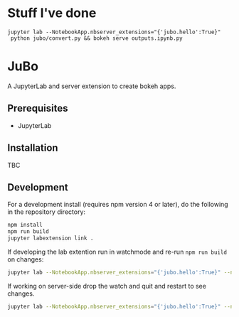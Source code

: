 # Stuff I've done 
```pip install gfm
jupyter lab --NotebookApp.nbserver_extensions="{'jubo.hello':True}" 
 python jubo/convert.py && bokeh serve outputs.ipynb.py         
```


# JuBo

A JupyterLab and server extension to create bokeh apps.


## Prerequisites

* JupyterLab

## Installation

TBC

## Development

For a development install (requires npm version 4 or later), do the following in the repository directory:

```bash
npm install
npm run build
jupyter labextension link .
```

If developing the lab extention run in watchmode and re-run `npm run build` on changes:

```bash
jupyter lab --NotebookApp.nbserver_extensions="{'jubo.hello':True}" --no-browser --watch
```

If working on server-side drop the watch and quit and restart to see changes.


```bash
jupyter lab --NotebookApp.nbserver_extensions="{'jubo.hello':True}" --no-browser
```





